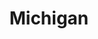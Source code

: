 ---
title: "Michigan"
hashtag: "michigan"
tags:
  - States I have visited
  - State
  - United States
---